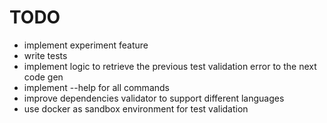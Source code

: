 # TODO

- implement experiment feature
- write tests
- implement logic to retrieve the previous test validation error to the next code gen
- implement --help for all commands
- improve dependencies validator to support different languages
- use docker as sandbox environment for test validation

